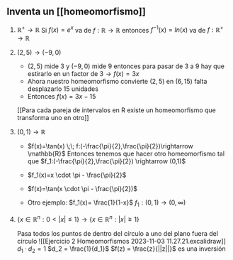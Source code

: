 
## Inventa un [[homeomorfismo]]

1. $\mathbb{R}^+ \rightarrow \mathbb{R}$
	Si $f(x) = e^x$ va de $f:\mathbb{R} \rightarrow \mathbb{R}$ entonces $f^{-1}(x)=ln(x)$ va de $f: \mathbb{R}^+ \rightarrow \mathbb{R}$

2. $(2,5) \rightarrow (-9,0)$
	- $(2,5)$ mide $3$ y $(-9,0)$ mide 9 entonces para pasar de $3$ a $9$ hay que estirarlo en un factor de $3 \rightarrow f(x)=3x$
	- Ahora nuestro homeomorfismo convierte $(2,5)$ en $(6,15)$ falta desplazarlo $15$ unidades
	- Entonces $f(x)=3x-15$ 
	
	[[Para cada pareja de intervalos en R existe un homeomorfismo que transforma uno en otro]]

3. $(0,1)\rightarrow \mathbb{R}$

	- $f(x)=\tan(x) \;\; f:(-\frac{\pi}{2},\frac{\pi}{2})\rightarrow \mathbb{R}$  Entonces tenemos que hacer otro homeomorfismo tal que $f_1:(-\frac{\pi}{2},\frac{\pi}{2}) \rightarrow (0,1)$ 
	- $f_1(x)=x \cdot \pi - \frac{\pi}{2}$ 
	- $f(x)=\tan(x \cdot \pi - \frac{\pi}{2})$
	
	- Otro ejemplo: $f_1(x)= \frac{1}{1-x}$ $f_1:(0,1) \rightarrow (0,\infty)$

4. $\{ x \in \mathbb{R}^n:0 < |x| \leq 1\} \rightarrow \{x \in \mathbb{R}^n:|x| \geq 1\}$

	Pasa todos los puntos de dentro del círculo a uno del plano fuera del círculo
	![[Ejercicio 2 Homeomorfismos 2023-11-03 11.27.21.excalidraw]]
	$d_1 \cdot d_2 = 1$
	$d_2 = \frac{1}{d_1}$
	$f(z) = \frac{z}{||z||}$ es una inversión